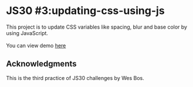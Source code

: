 # JS30 #3:updating-css-using-js
This project is to update CSS variables like spacing, blur and base color by using JavaScript.<br><br>
You can view demo [here](https://ozrn.github.io/updating-css-using-js/)
## Acknowledgments
This is the third practice of JS30 challenges by Wes Bos. 

